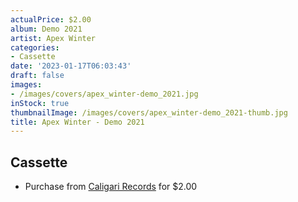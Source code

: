 ```yaml
---
actualPrice: $2.00
album: Demo 2021
artist: Apex Winter
categories:
- Cassette
date: '2023-01-17T06:03:43'
draft: false
images:
- /images/covers/apex_winter-demo_2021.jpg
inStock: true
thumbnailImage: /images/covers/apex_winter-demo_2021-thumb.jpg
title: Apex Winter - Demo 2021
---
```


## Cassette
* Purchase from [Caligari Records](https://caligarirecords.storenvy.com/products/32149879-apex-winter-demo-2021) for $2.00
